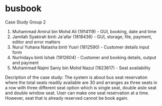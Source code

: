 # busbook

Case Study Group 2
1. Muhammad Amirul bin Mohd Ali (1914119) - GUI, booking, date and time
2. Jamilah Syakirah binti Ja'afar (1818436) - GUI, storage, file, payment, editor and error matters
3. Nurul Yuhana Natasha binti Yusri (1812590) - Customer details input form
4. Nurhidayu binti Ishak (1912604) - Customer and booking details, output and payment
5. Muhammad Najmi Saniy bin Mohd Nazul (1823617) - Seat availability

Decription of the case study:
The system is about bus seat reservation where the total seats readily available are 30 and arranges as three seats in a row with three different seat option which is  single seat, double aisle seat and double window seat. User can make one seat reservation at a time. However, seat that is already reserved cannot be book again.
